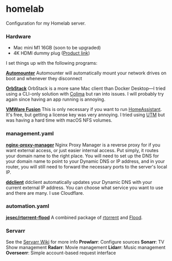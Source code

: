 # homelab
Configuration for my Homelab server. 

### Hardware
- Mac mini M1 16GB (soon to be upgraded)
- 4K HDMI dummy plug ([Product link](https://www.amazon.com/gp/product/B07FB8GJ1Z]))

I set things up with the following programs:

**[Automounter](https://pixeleyes.co.nz/automounter/)**
Automounter will automatically mount your network drives on boot and whenever they disconnect

**[OrbStack](https://orbstack.dev/)**
OrbStack is a more sane Mac client than Docker Desktop—I tried using a CLI-only solution with [Colima](https://github.com/abiosoft/colima) but ran into issues. I will probably try again since having an app running is annoying.

**[VMWare Fusion](https://www.vmware.com/products/desktop-hypervisor/workstation-and-fusion)**
This is only necessary if you want to run [HomeAssistant](https://www.home-assistant.io/). It's free, but getting a license key was very annoying. I tried using [UTM](https://mac.getutm.app/) but was having a hard time with macOS NFS volumes.

### management.yaml

**[nginx-proxy-manager](https://github.com/NginxProxyManager/nginx-proxy-manager)**
Nginx Proxy Manager is a reverse proxy for if you want external access, or just easier internal access. Put simply, it routes your domain name to the right place. You will need to set up the DNS for your domain name to point to your Dynamic DNS or IP address, and in your router, you will still need to forward the necessary ports to the server's local IP.

**[ddclient](https://ddclient.net/)**
ddclient automatically updates your Dynamic DNS with your current external IP address. You can choose what service you want to use and there are many. I use Cloudflare.

### automation.yaml
**[jesec/rtorrent-flood](https://hub.docker.com/r/jesec/rtorrent-flood)**
A combined package of [rtorrent](https://github.com/rakshasa/rtorrent) and [Flood](https://flood.js.org/).

### Servarr
See the [Servarr Wiki](https://wiki.servarr.com/) for more info
**Prowlarr**: Configure sources
**Sonarr**: TV Show management
**Radarr**: Movie management 
**Lidarr**: Music management
**Overseerr**: Simple account-based request interface
